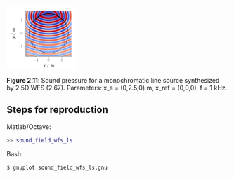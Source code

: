 ![Fig 2.11](fig2_11.png)

**Figure 2.11**: Sound pressure for a
monochromatic line source synthesized
by 2.5D WFS (2.67). Parameters: x_s =
(0,2.5,0) m, x_ref = (0,0,0), f = 1 kHz.

## Steps for reproduction

Matlab/Octave:
```Matlab
>> sound_field_wfs_ls
```

Bash:
```Bash
$ gnuplot sound_field_wfs_ls.gnu
```

